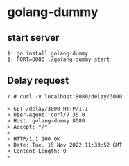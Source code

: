 # golang-dummy

## start server

```
$: go install golang-dummy
$: PORT=8080 ./golang-dummy start
```

## Delay request

```
/ # curl -v localhost:8080/delay/3000

> GET /delay/3000 HTTP/1.1
> User-Agent: curl/7.35.0
> Host: golang-dummy:8080
> Accept: */*
>
< HTTP/1.1 200 OK
< Date: Tue, 15 Nov 2022 11:33:52 GMT
< Content-Length: 0
<
```